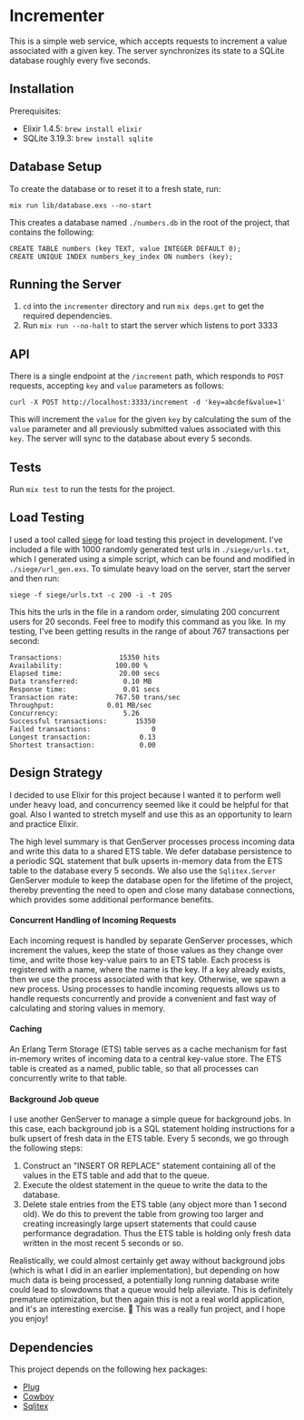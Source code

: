 # Incrementer

This is a simple web service, which accepts requests to increment a value associated with a given key. The server synchronizes its state to a SQLite database roughly every five seconds.

## Installation

Prerequisites:
- Elixir 1.4.5: `brew install elixir`
- SQLite 3.19.3: `brew install sqlite`

## Database Setup
To create the database or to reset it to a fresh state, run:
```
mix run lib/database.exs --no-start
```

This creates a database named `./numbers.db` in the root of the project, that contains the following:
```
CREATE TABLE numbers (key TEXT, value INTEGER DEFAULT 0);
CREATE UNIQUE INDEX numbers_key_index ON numbers (key);
```

## Running the Server
1. `cd` into the `incrementer` directory and run `mix deps.get` to get the required dependencies.
2. Run `mix run --no-halt` to start the server which listens to port 3333

## API
There is a single endpoint at the `/increment` path, which responds to `POST` requests, accepting `key` and `value` parameters as follows:
```
curl -X POST http://localhost:3333/increment -d 'key=abcdef&value=1'
```
This will increment the `value` for the given `key` by calculating the sum of
the `value` parameter and all previously submitted values associated with
this `key`. The server will sync to the database about every 5 seconds.

## Tests
Run `mix test` to run the tests for the project.

## Load Testing
I used a tool called [siege](https://www.joedog.org/siege-home/) for load testing this project in development. I've included a file with 1000 randomly generated test urls in `./siege/urls.txt`, which I generated using a simple script, which can be found and modified in `./siege/url_gen.exs`. To simulate heavy load on the server, start the server and then run:
```
siege -f siege/urls.txt -c 200 -i -t 20S
```

This hits the urls in the file in a random order, simulating 200 concurrent users for 20 seconds. Feel free to modify this command as you like. In my testing, I've been getting results in the range of about 767 transactions per second:

```
Transactions:		       15350 hits
Availability:		      100.00 %
Elapsed time:		       20.00 secs
Data transferred:	        0.10 MB
Response time:		        0.01 secs
Transaction rate:	      767.50 trans/sec
Throughput:		        0.01 MB/sec
Concurrency:		        5.26
Successful transactions:       15350
Failed transactions:	           0
Longest transaction:	        0.13
Shortest transaction:	        0.00
```

## Design Strategy
I decided to use Elixir for this project because I wanted it to perform well under heavy load, and concurrency seemed like it could be helpful for that goal. Also I wanted to stretch myself and use this as an opportunity to learn and practice Elixir.

The high level summary is that GenServer processes process incoming data and write this data to a shared ETS table. We defer database persistence to a periodic SQL statement that bulk upserts in-memory data from the ETS table to the database every 5 seconds. We also use the `Sqlitex.Server` GenServer module to keep the database open for the lifetime of the project, thereby preventing the need to open and close many database connections, which provides some additional performance benefits.

#### Concurrent Handling of Incoming Requests
Each incoming request is handled by separate GenServer processes, which increment the values, keep the state of those values as they change over time, and write those key-value pairs to an ETS table. Each process is registered with a name, where the name is the key. If a key already exists, then we use the process associated with that key. Otherwise, we spawn a new process. Using processes to handle incoming requests allows us to handle requests concurrently and provide a convenient and fast way of calculating and storing values in memory.

#### Caching
An Erlang Term Storage (ETS) table serves as a cache mechanism for fast in-memory writes of incoming data to a central key-value store. The ETS table is created as a named, public table, so that all processes can concurrently write to that table.

#### Background Job queue
I use another GenServer to manage a simple queue for background jobs. In this case, each background job is a SQL statement holding instructions for a bulk upsert of fresh data in the ETS table. Every 5 seconds, we go through the following steps:
1. Construct an "INSERT OR REPLACE" statement containing all of the values in the ETS table and add that to the queue.
2. Execute the oldest statement in the queue to write the data to the database.
3. Delete stale entries from the ETS table (any object more than 1 second old). We do this to prevent the table from growing too larger and creating increasingly large upsert statements that could cause performance degradation. Thus the ETS table is holding only fresh data written in the most recent 5 seconds or so.

Realistically, we could almost certainly get away without background jobs (which is what I did in an earlier implementation), but depending on how much data is being processed, a potentially long running database write could lead to slowdowns that a queue would help alleviate. This is definitely premature optimization, but then again this is not a real world application, and it's an interesting exercise. 🙂 This was a really fun project, and I hope you enjoy!


## Dependencies
This project depends on the following hex packages:
- [Plug](https://github.com/elixir-lang/plug)
- [Cowboy](https://github.com/ninenines/cowboy)
- [Sqlitex](https://github.com/mmmries/sqlitex)
